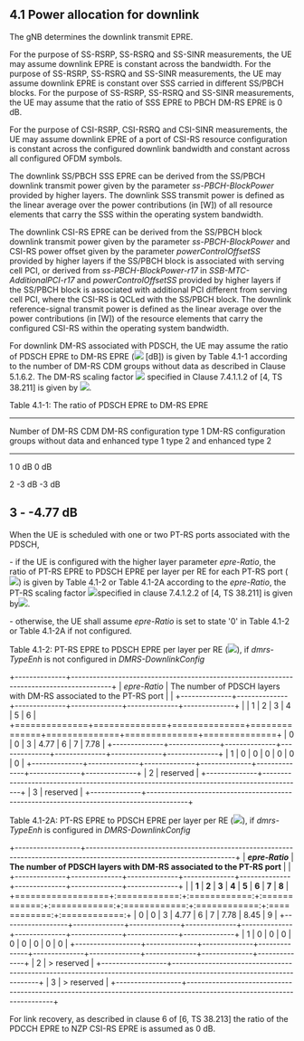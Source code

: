## 4.1 Power allocation for downlink

The gNB determines the downlink transmit EPRE.

For the purpose of SS-RSRP, SS-RSRQ and SS-SINR measurements, the UE may
assume downlink EPRE is constant across the bandwidth. For the purpose
of SS-RSRP, SS-RSRQ and SS-SINR measurements, the UE may assume downlink
EPRE is constant over SSS carried in different SS/PBCH blocks. For the
purpose of SS-RSRP, SS-RSRQ and SS-SINR measurements, the UE may assume
that the ratio of SSS EPRE to PBCH DM-RS EPRE is 0 dB.

For the purpose of CSI-RSRP, CSI-RSRQ and CSI-SINR measurements, the UE
may assume downlink EPRE of a port of CSI-RS resource configuration is
constant across the configured downlink bandwidth and constant across
all configured OFDM symbols.

The downlink SS/PBCH SSS EPRE can be derived from the SS/PBCH downlink
transmit power given by the parameter *ss-PBCH-BlockPower* provided by
higher layers. The downlink SSS transmit power is defined as the linear
average over the power contributions (in \[W\]) of all resource elements
that carry the SSS within the operating system bandwidth.

The downlink CSI-RS EPRE can be derived from the SS/PBCH block downlink
transmit power given by the parameter *ss-PBCH-BlockPower* and CSI-RS
power offset given by the parameter *powerControlOffsetSS* provided by
higher layers if the SS/PBCH block is associated with serving cell PCI,
or derived from *ss-PBCH-BlockPower-r17* in *SSB-MTC-AdditionalPCI-r17*
and *powerControlOffsetSS* provided by higher layers if the SS/PBCH
block is associated with additional PCI different from serving cell PCI,
where the CSI-RS is QCLed with the SS/PBCH block. The downlink
reference-signal transmit power is defined as the linear average over
the power contributions (in \[W\]) of the resource elements that carry
the configured CSI-RS within the operating system bandwidth.

For downlink DM-RS associated with PDSCH, the UE may assume the ratio of
PDSCH EPRE to DM-RS EPRE (![](media/image3.wmf) \[dB\]) is given by
Table 4.1-1 according to the number of DM-RS CDM groups without data as
described in Clause 5.1.6.2. The DM-RS scaling factor
![](media/image4.wmf) specified in Clause 7.4.1.1.2 of \[4, TS 38.211\]
is given by ![](media/image5.wmf).

Table 4.1-1: The ratio of PDSCH EPRE to DM-RS EPRE

  -----------------------------------------------------------------------
  Number of DM-RS CDM  DM-RS configuration type 1 DM-RS configuration
  groups without data  and enhanced type 1        type 2 and enhanced
                                                  type 2
  -------------------- -------------------------- -----------------------
  1                    0 dB                       0 dB

  2                    -3 dB                      -3 dB

  3                    \-                         -4.77 dB
  -----------------------------------------------------------------------

When the UE is scheduled with one or two PT-RS ports associated with the
PDSCH,

\- if the UE is configured with the higher layer parameter *epre-Ratio*,
the ratio of PT-RS EPRE to PDSCH EPRE per layer per RE for each PT-RS
port (![](media/image6.wmf)) is given by Table 4.1-2 or Table 4.1-2A
according to the *epre-Ratio*, the PT-RS scaling factor
![](media/image7.wmf)specified in clause 7.4.1.2.2 of \[4, TS 38.211\]
is given by![](media/image8.wmf).

\- otherwise, the UE shall assume *epre-Ratio* is set to state \'0\' in
Table 4.1-2 or Table 4.1-2A if not configured.

Table 4.1-2: PT-RS EPRE to PDSCH EPRE per layer per RE
(![](media/image9.wmf)), if *dmrs-TypeEnh* is not configured in
*DMRS-DownlinkConfig*

+--------------+-----------------------------------------------------------------------------------------+
| *epre-Ratio* | The number of PDSCH layers with DM-RS associated to the PT-RS port                      |
|              +--------------+--------------+--------------+--------------+--------------+--------------+
|              | 1            | 2            | 3            | 4            | 5            | 6            |
+==============+==============+==============+==============+==============+==============+==============+
| 0            | 0            | 3            | 4.77         | 6            | 7            | 7.78         |
+--------------+--------------+--------------+--------------+--------------+--------------+--------------+
| 1            | 0            | 0            | 0            | 0            | 0            | 0            |
+--------------+--------------+--------------+--------------+--------------+--------------+--------------+
| 2            | reserved                                                                                |
+--------------+-----------------------------------------------------------------------------------------+
| 3            | reserved                                                                                |
+--------------+-----------------------------------------------------------------------------------------+

Table 4.1-2A: PT-RS EPRE to PDSCH EPRE per layer per RE
(![](media/image9.wmf)), if *dmrs-TypeEnh* is configured in
*DMRS-DownlinkConfig*

+------------------+-----------------------------------------------------------------------------------------------------------------------+
| ***epre-Ratio*** | **The number of PDSCH layers with DM-RS associated to the PT-RS port**                                                |
|                  +--------------+--------------+--------------+--------------+--------------+--------------+--------------+--------------+
|                  | **1**        | **2**        | **3**        | **4**        | **5**        | **6**        | **7**        | **8**        |
+==================+:============:+:============:+:============:+:============:+:============:+:============:+:============:+:============:+
| 0                | 0            | 3            | 4.77         | 6            | 7            | 7.78         | 8.45         | 9            |
+------------------+--------------+--------------+--------------+--------------+--------------+--------------+--------------+--------------+
| 1                | 0            | 0            | 0            | 0            | 0            | 0            | 0            | 0            |
+------------------+--------------+--------------+--------------+--------------+--------------+--------------+--------------+--------------+
| 2                | > reserved                                                                                                            |
+------------------+-----------------------------------------------------------------------------------------------------------------------+
| 3                | > reserved                                                                                                            |
+------------------+-----------------------------------------------------------------------------------------------------------------------+

For link recovery, as described in clause 6 of \[6, TS 38.213\] the
ratio of the PDCCH EPRE to NZP CSI-RS EPRE is assumed as 0 dB.